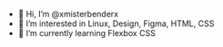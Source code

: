 - 👋 Hi, I’m @xmisterbenderx
- 👀 I’m interested in Linux, Design, Figma, HTML, CSS
- 🌱 I’m currently learning Flexbox CSS

<!---
xmisterbenderx/xmisterbenderx is a ✨ special ✨ repository because its `README.md` (this file) appears on your GitHub profile.
You can click the Preview link to take a look at your changes.
--->
